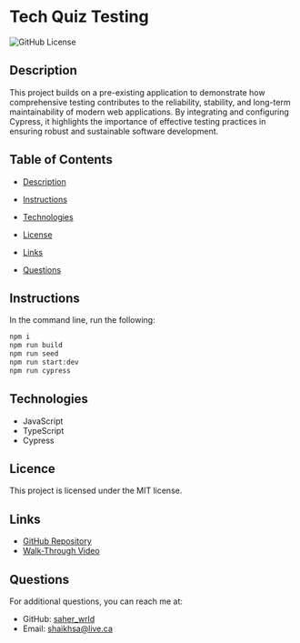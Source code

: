 # Tech Quiz Testing
![GitHub License](https://img.shields.io/badge/License-MIT-blue.svg)


## Description

This project builds on a pre-existing application to demonstrate how comprehensive testing contributes to the reliability, stability, and long-term maintainability of modern web applications. By integrating and configuring Cypress, it highlights the importance of effective testing practices in ensuring robust and sustainable software development.


## Table of Contents

* [Description](#description)

* [Instructions](#instructions)

* [Technologies](#technologies)

* [License](#license)

* [Links](#links)

* [Questions](#questions)


## Instructions

In the command line, run the following: 
 ```bash
npm i
npm run build
npm run seed
npm run start:dev 
npm run cypress

```


## Technologies
* JavaScript
* TypeScript
* Cypress


## Licence 

This project is licensed under the MIT license.


## Links

* [GitHub Repository](https://github.com/saher-wrld/Tech-Quiz-Testing)
* [Walk-Through Video](https://drive.google.com/file/d/1p4t9CV7WMibi_iSooJ7XoxI6nZ3C4nKR/view?usp=drive_link)


## Questions

For additional questions, you can reach me at:
- GitHub: [saher_wrld](https://github.com/saher-wrld)
- Email: [shaikhsa@live.ca](mailto:shaikhsa@live.ca)
